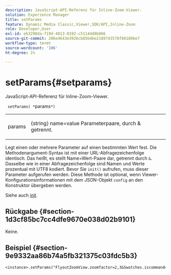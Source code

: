 ```yaml
---
description: JavaScript-API-Referenz für Inline-Zoom-Viewer.
solution: Experience Manager
title: setParams
feature: Dynamic Media Classic,Viewer,SDK/API,Inline-Zoom
role: Developer,User
exl-id: eb3298da-f19d-4013-8192-c51144d8b866
source-git-commit: 206e4643e3926cb85b4be2189743578f88180be7
workflow-type: tm+mt
source-wordcount: '106'
ht-degree: 1%

---
```


# setParams{#setparams}

JavaScript-API-Referenz für Inline-Zoom-Viewer.

` setParams( *`params`*)`

<table id="table_896DFF34A68A403DB93A6D597461A573"> 
 <tbody> 
  <tr> 
   <td colname="col1"> <p> <span class="codeph"> <span class="varname"> params</span> </span> </p> </td> 
   <td colname="col2"> <p> <span class="codeph"> {string}</span> name=value Parameterpaare, durch  <span class="codeph"> &amp;</span> getrennt. </p> </td> 
  </tr> 
 </tbody> 
</table>

Legt einen oder mehrere Parameter auf einen bestimmten Wert fest. Die Methodenargument-Syntax ist mit einer URL-Abfragezeichenfolge identisch. Das heißt, es stellt Name=Wert-Paare dar, getrennt durch `&`. Dasselbe wie in einer Abfragezeichenfolge sind Namen und Werte prozentual mit UTF8 kodiert. Bevor Sie `init()` aufrufen, muss dieser Parameter aufgerufen werden. Diese Methode ist optional, wenn Viewer-Konfigurationsinformationen mit dem JSON-Objekt `config` an den Konstruktor übergeben werden.

Siehe auch [init](../../../c-html5-s7-aem-asset-viewers/c-html5-flyout-viewer-20-about/c-html5-flyout-viewer-20-javascriptapiref/r-html5-flyout-viewer-20-javascriptapiref-init.md#reference-8651640683fc4a538bfb660709d1a463).

## Rückgabe {#section-1d3cf85bc7cc4dfe9670e038d02b9101}

Keine.

## Beispiel {#section-9e9332aa86b74a5fb321375c03fdc5b3}

```
<instance>.setParams("FlyoutZoomView.zoomfactor=2,3&Swatches.iscommand=op_sharpen%3d1")
```
